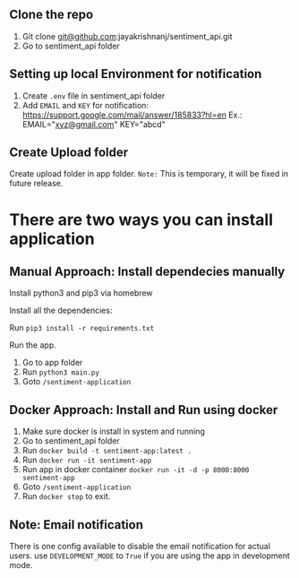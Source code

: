 Clone the repo
---------------
1. Git clone git@github.com:jayakrishnanj/sentiment_api.git
2. Go to sentiment_api folder

Setting up local Environment for notification
---------------------------------------------
1. Create `.env` file in sentiment_api folder
2. Add `EMAIL` and `KEY` for notification: https://support.google.com/mail/answer/185833?hl=en
    Ex.: EMAIL="xyz@gmail.com"
        KEY="abcd"

Create Upload folder
--------------------
Create upload folder in app folder. `Note:` This is temporary, it will be fixed in future release.


There are two ways you can install application
===============================================

Manual Approach: Install dependecies manually
----------------------------------------------
Install python3 and pip3 via homebrew

Install all the dependencies:

Run `pip3 install -r requirements.txt`

Run the app.

1. Go to app folder
2. Run `python3 main.py`
3. Goto  `/sentiment-application`

Docker Approach: Install and Run using docker
-----------------------------
1. Make sure docker is install in system and running
2. Go to sentiment_api folder
3. Run `docker build -t sentiment-app:latest .`
4. Run `docker run -it sentiment-app`
5. Run app in docker container `docker run -it -d -p 8000:8000 sentiment-app`
6. Goto  `/sentiment-application`
7. Run `docker stop` to exit.

Note: Email notification
------------------------
There is one config available to disable the email notification for actual users. use `DEVELOPMENT_MODE` to `True` if you are using the app in development mode.

